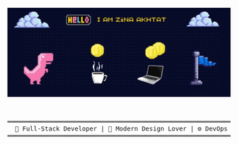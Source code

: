 <p align="center">
  <img src="assets/banner.gif" alt="Pixel art banner" width="900"/>
</p>

<br/>

<div align="center">
<pre>
══════════════════════════════════════════════════════════════════════════════════════
  🚀 Full-Stack Developer | 🎨 Modern Design Lover | ⚙️ DevOps & Automation Explorer
══════════════════════════════════════════════════════════════════════════════════════
</pre>
</div>

